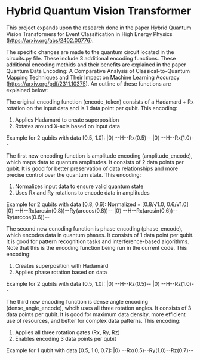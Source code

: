 # Hybrid Quantum Vision Transformer

This project expands upon the research done in the paper Hybrid Quantum Vision Transformers for Event Classification in High Energy Physics (https://arxiv.org/abs/2402.00776).

The specific changes are made to the quantum circuit located in the circuits.py file. These include 3 additional encoding functions. These additional encoding methids and their benefits are explained in the paper Quantum Data Encoding: A Comparative Analysis of
Classical-to-Quantum Mapping Techniques and Their Impact on Machine Learning Accuracy (https://arxiv.org/pdf/2311.10375). An outline of these functions are explained below:

The original encoding function (encode_token) consists of a Hadamard + Rx rotation on the input data and is 1 data point per qubit.
This encoding:
  1. Applies Hadamard to create superposition
  2. Rotates around X-axis based on input data
        
  Example for 2 qubits with data [0.5, 1.0]:
  |0⟩ --H--Rx(0.5)--
  |0⟩ --H--Rx(1.0)--

The first new encoding function is amplitude encoding (amplitude_encode), which maps data to quantum amplitudes. It consists of 2 data points per qubit. It is good for better preservation of data relationships and more precise control over the quantum state.
This encoding:
  1. Normalizes input data to ensure valid quantum state
  2. Uses Rx and Ry rotations to encode data in amplitudes
        
  Example for 2 qubits with data [0.8, 0.6]:
  Normalized = [0.8/√1.0, 0.6/√1.0]
  |0⟩ --H--Rx(arcsin(0.8))--Ry(arccos(0.8))--
  |0⟩ --H--Rx(arcsin(0.6))--Ry(arccos(0.6))--

The second new ecnoding function is phase encoding (phase_encode), which encodes data in quantum phases. It consists of 1 data point per qubit. It is good for pattern recognition tasks and interference-based algorithms. Note that this is the encoding function being run in the current code.
This encoding:
  1. Creates superposition with Hadamard
  2. Applies phase rotation based on data
        
  Example for 2 qubits with data [0.5, 1.0]:
  |0⟩ --H--Rz(0.5)--
  |0⟩ --H--Rz(1.0)--

The third new encoding function is dense angle encoding (dense_angle_encode), whcih uses all three rotation angles. It consists of 3 data points per qubit. It is good for maximum data density, more efficient use of resources, and better for complex data patterns. 
This encoding:
  1. Applies all three rotation gates (Rx, Ry, Rz)
  2. Enables encoding 3 data points per qubit
        
  Example for 1 qubit with data [0.5, 1.0, 0.7]:
  |0⟩ --Rx(0.5)--Ry(1.0)--Rz(0.7)--


